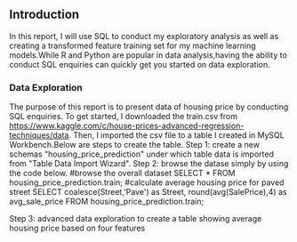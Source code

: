 ## Introduction
In this report, I will use SQL to conduct my exploratory analysis as well as creating a transformed feature training set for my machine learning models.While R and Python are popular in data analysis,having the ability to conduct SQL enquiries can quickly get you started on data exploration.

### Data Exploration
The purpose of this report is to present data of housing price by conducting SQL enquiries. To get started, I downloaded the train.csv from https://www.kaggle.com/c/house-prices-advanced-regression-techniques/data. Then, I imported the csv file to a table I created in MySQL Workbench.Below are steps to create the table.
Step 1: create a new schemas "housing_price_prediction" under which table data is imported from "Table Data Import Wizard".
Step 2: browse the datase simply by using the code below.
#browse the overall dataset
SELECT * FROM housing_price_prediction.train; 
#calculate average housing price for paved street
SELECT coalesce(Street,'Pave') as Street, round(avg(SalePrice),4) as avg_sale_price FROM housing_price_prediction.train;

Step 3: advanced data exploration to create a table showing average housing price based on four features
